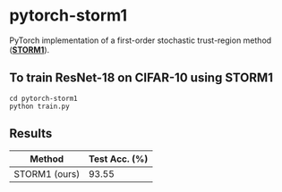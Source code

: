 # pytorch-storm1
PyTorch implementation of a first-order stochastic trust-region method ([**STORM1**](https://pubsonline.informs.org/doi/abs/10.1287/ijoo.2019.0016)).

## To train ResNet-18 on CIFAR-10 using STORM1
```
cd pytorch-storm1
python train.py
```
## Results
| Method      | Test Acc. (%) |
| ----------- | ----------- |
| STORM1 (ours)   | 93.55        |

